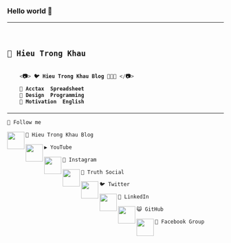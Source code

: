 ### Hello world 👋

---

</br>

<h2>
  
```js
📘 Hieu Trong Khau
```
  
</h2>

<h4 align="left">

```js

    <📷> 🐦 Hieu Trong Khau Blog 🌻🌻🌻 </📷>

    💚 Acctax  Spreadsheet 
    💜 Design  Programming
    💙 Motivation  English

 ```
  
</h4>

---

```js
🌻 Follow me
```

<a href="https://sites.google.com/view/khautronghieu" target="_blank">
  <img src="https://lh3.googleusercontent.com/pw/AJFCJaUdR7E-q9x4NHQSKOSJHXJMu88dwNLva60D0FuQYmyNLE_OKnXzwyIcDYBw6_LGLQD2d-pGcSGS_tT01MhNzGp_7LpsVcUY7LH_JNgAnLUPBCfH0RrHM-QhWBDfD44x36ye857VfNeygFqm2dv1Kv0M=w961-h961-s-no?authuser=0" align="left" width="40px">
</a>

```js
📘 Hieu Trong Khau Blog
```

<a href="https://www.youtube.com/@HieuAcct202" target="_blank">
  <img src="https://lh3.googleusercontent.com/pw/AJFCJaX_7TGXonBz9MSCsbh0zzp8HdxiQbd5bFZrsigahKdocpq4uIfDNXO0ND7dnK3KDcZA3GtbGBXIBBrnsN_eGfex_Vd0jGWz7QLLmVmqBG5vt6eHPYGCDHGZ9xGOugDd2bmHsf8ESafclswS-1RQ-_9Y=w512-h512-s-no?authuser=0" align="left" width="40px">
</a>

```js
▶️ YouTube
```

<a href="https://www.instagram.com/khautronghieu" target="_blank">
  <img src="https://lh3.googleusercontent.com/pw/AJFCJaWhtxUNOiBaA3Ag23wNODo3ZNSOM8JpMPxQ3p0bkjA83AieJgsBznkqTQIpjNHy_qdJ2iWSyt9tXGFIBJ0tdhOP8lUne6ZvYgqhMFZth_LRiBh0K3QNjwDHuqCmv__Ht00TMGkd9SSw4DDBivGEQgpI=w512-h512-s-no?authuser=0" align="left" width="40px">
</a>

```js
📸 Instagram
```

<a href="https://truthsocial.com/@khautronghieu" target="_blank">
  <img src="https://lh3.googleusercontent.com/pw/AJFCJaXpvcFE1UcAWTXsmN6xDLLpLguFqDDyBV9Wx3jdNZXUqLI8YqiP26c8eDuVXKq1aNDaoJl7f-EEL2jnlDyD7YqPCDiyMVSJ2bzpO5lrB89_cJpp0UD6MZm5vH1K2yUarsTyV9-23KUc08KCG6M6ixMu=w365-h364-s-no?authuser=0" align="left" width="40px">
</a>

```js
📱 Truth Social
```

<a href="https://twitter.com/khautronghieu" target="_blank">
  <img src="https://lh3.googleusercontent.com/pw/AJFCJaUYn6M0xBErAldgmq5SAU88Kz4yQIgikYORbnmWKSsrxY35nFCxcvd0STGimMGjBmbqATXjLsrtmK54SpK4TaRwcaEXxUCx1Ny5M1rkXhV2IjAP_crS55yS7o62iry-tbLaQGfJHpIGZFOQEUXmhCdy=w1024-h842-s-no?authuser=0" align="left" width="40px">
</a>

```js
🐦 Twitter
```

<a href="https://www.linkedin.com/in/khautronghieu" target="_blank">
  <img src="https://lh3.googleusercontent.com/pw/AJFCJaWB7bm5r78gb98iYCpYUuFPQVtmWTIAL1ipTI7zumq_o8gBbrI8m-cF-fpd4FmXL-gWRl7ShLZf20fir2ZuWuZSqapfgvIWH26oVvohWHE4nnSokbdMx0ujgKlPCja2i-C5Q0VoViwF_T4HaRjci_N9=w512-h512-s-no?authuser=0" align="left" width="40px">
</a>

```js
👔 LinkedIn
```

<a href="\https://github.com/khautronghieu" target="_blank">
  <img src="https://lh3.googleusercontent.com/pw/AJFCJaWkWyZiP5qSx-5tei9V__kjYuVj5d0xTzrAq83CjrivNNno4-U9B0pmb5VNDPe2s3PQPyDnFbIVAJAK0KFnPst4F-7TXIEJzB4bbaNxSrq3j0NcV-Q2GeKxBfMrRvjp1gjLfW-wVXvYvVZEOfiltzUy=w904-h904-s-no?authuser=0" align="left" width="40px">
</a>

```js
😺 GitHub
```

<a href="https://www.facebook.com/groups/bluegrapeacademy" target="_blank">
  <img src="https://lh3.googleusercontent.com/pw/AJFCJaXUX2JlilsSRmlTYRPuqY6nk0YhtGJhbWcNT724uBu38UA4yyN5hpuIscI81uj9FYtyvDcBRMB3gXCcDPEnpS8dJjIELA3eUVbj3ujMtgg-TKSC2zpMQGkbYsZ4fKwzJUC4k8Qhp-jpdiwehDZ_nHCO=w961-h961-s-no?authuser=0" align="left" width="40px">
</a>

```js
📘 Facebook Group
```
